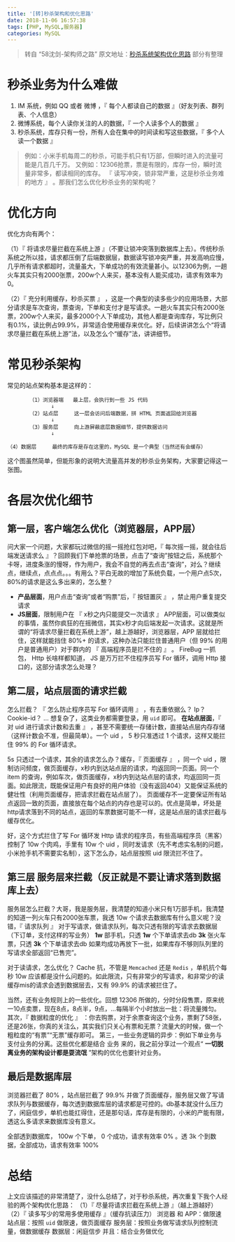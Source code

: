 ```yaml
---
title: '[转]秒杀架构和优化思路'
date: 2018-11-06 16:57:38
tags: [PHP, MySQL,服务器]
categories: MySQL
---
```


> 转自 “58沈剑-架构师之路”
> 原文地址：[秒杀系统架构优化思路](https://mp.weixin.qq.com/s?__biz=MjM5ODYxMDA5OQ==&mid=2651959391&idx=1&sn=fb28fd5e5f0895ddb167406d8a735548&scene=21#wechat_redirect)
> 部分有整理

<!-- more -->

# 秒杀业务为什么难做
1. IM 系统，例如 QQ 或者 微博 ，『 每个人都读自己的数据 』（好友列表、群列表、个人信息）
2. 微博系统，每个人读你关注的人的数据，『 一个人读多个人的数据 』
3. 秒杀系统，库存只有一份，所有人会在集中的时间读和写这些数据，『 多个人读一个数据 』

>例如：小米手机每周二的秒杀，可能手机只有1万部，但瞬时进入的流量可能是几百几千万。
>又例如：12306抢票，票是有限的，库存一份，瞬时流量非常多，都读相同的库存。 『 读写冲突，锁非常严重，这是秒杀业务难的地方 』 。那我们怎么优化秒杀业务的架构呢？

# 优化方向
优化方向有两个：

（1）『 将请求尽量拦截在系统上游 』（不要让锁冲突落到数据库上去）。传统秒杀系统之所以挂，请求都压倒了后端数据层，数据读写锁冲突严重，并发高响应慢，几乎所有请求都超时，流量虽大，下单成功的有效流量甚小。以12306为例，一趟火车其实只有2000张票，200w个人来买，基本没有人能买成功，请求有效率为0。

（2）『 充分利用缓存，秒杀买票 』 ，这是一个典型的读多些少的应用场景，大部分请求是车次查询，票查询，下单和支付才是写请求。一趟火车其实只有2000张票，200w个人来买，最多2000个人下单成功，其他人都是查询库存，写比例只有0.1%，读比例占99.9%，非常适合使用缓存来优化。好，后续讲讲怎么个“将请求尽量拦截在系统上游”法，以及怎么个“缓存”法，讲讲细节。

# 常见秒杀架构
常见的站点架构基本是这样的：  
``` line_number:false
       （1）浏览器端   最上层，会执行到一些 JS 代码
              ↓
       （2）站点层     这一层会访问后端数据，拼 HTML 页面返回给浏览器
              ↓
       （3）服务层     向上游屏蔽底层数据细节，提供数据访问
              ↓
       （4）数据层     最终的库存是存在这里的，MySQL 是一个典型（当然还有会缓存）
```
这个图虽然简单，但能形象的说明大流量高并发的秒杀业务架构，大家要记得这一张图。 

# 各层次优化细节

## 第一层，客户端怎么优化（浏览器层，APP层）
问大家一个问题，大家都玩过微信的摇一摇抢红包对吧，『 每次摇一摇，就会往后端发送请求么 』？回顾我们下单抢票的场景，点击了“查询”按钮之后，系统那个卡呀，进度条涨的慢呀，作为用户，我会不自觉的再去点击“查询”，对么？继续点，继续点，点点点。。。有用么？平白无故的增加了系统负载，一个用户点5次，80%的请求是这么多出来的，怎么整？

- **产品层面**，用户点击“查询”或者“购票”后，『 按钮置灰 』 ，禁止用户重复提交请求
- **JS层面**，限制用户在 『 x秒之内只能提交一次请求 』
APP层面，可以做类似的事情，虽然你疯狂的在摇微信，其实x秒才向后端发起一次请求。这就是所谓的“将请求尽量拦截在系统上游”，越上游越好，浏览器层，APP 层就给拦住，这样就能挡住 80%+ 的请求，这种办法只能拦住普通用户（但 99% 的用户是普通用户）对于群内的 『 高端程序员是拦不住的 』 。 FireBug 一抓包， Http 长啥样都知道， JS 是万万拦不住程序员写 For 循环，调用 Http 接口的，这部分请求怎么处理？

## 第二层，站点层面的请求拦截
怎么拦截？ 『 怎么防止程序员写 For 循环调用 』 ，有去重依据么？ Ip？ Cookie-id？ … 想复杂了，这类业务都需要登录，用 `uid` 即可。 **在站点层面**，『 对 uid 进行请求计数和去重 』 ，甚至不需要统一存储计数，直接站点层内存存储（这样计数会不准，但最简单）。一个 uid ， 5 秒只准透过 1 个请求，这样又能拦住 99% 的 For 循环请求。

 5s 只透过一个请求，其余的请求怎么办？缓存，『 页面缓存 』 ，同一个 uid ，限制访问频度，做页面缓存，x秒内到达站点层的请求，均返回同一页面。同一个 item 的查询，例如车次，做页面缓存，x秒内到达站点层的请求，均返回同一页面。如此限流，既能保证用户有良好的用户体验（没有返回404）又能保证系统的健壮性（利用页面缓存，把请求拦截在站点层了）。
页面缓存不一定要保证所有站点返回一致的页面，直接放在每个站点的内存也是可以的。优点是简单，坏处是http请求落到不同的站点，返回的车票数据可能不一样，这是站点层的请求拦截与缓存优化。

好，这个方式拦住了写 For 循环发 Http 请求的程序员，有些高端程序员（黑客）控制了 10w 个肉鸡，手里有 10w 个 uid ，同时发请求（先不考虑实名制的问题，小米抢手机不需要实名制），这下怎么办，站点层按照 uid 限流拦不住了。

## 第三层 服务层来拦截（反正就是不要让请求落到数据库上去）
服务层怎么拦截？大哥，我是服务层，我清楚的知道小米只有1万部手机，我清楚的知道一列火车只有2000张车票，我透 10w 个请求去数据库有什么意义呢？没错，『 请求队列 』
对于写请求，做请求队列，每次只透有限的写请求去数据层（下订单，支付这样的写业务）
**1w** 部手机，只透 **1w** 个下单请求去db
**3k** 张火车票，只透 **3k** 个下单请求去db
如果均成功再放下一批，如果库存不够则队列里的写请求全部返回“已售完”。 

对于读请求，怎么优化？ Cache 抗，不管是 `Memcached` 还是 `Redis` ，单机抗个每秒 10w 应该都是没什么问题的。如此限流，只有非常少的写请求，和非常少的读缓存mis的请求会透到数据层去，又有 99.9% 的请求被拦住了。

当然，还有业务规则上的一些优化。回想 12306 所做的，分时分段售票，原来统一10点卖票，现在8点，8点半，9点，...每隔半个小时放出一批：将流量摊匀。
其次，『 数据粒度的优化 』 ：你去购票，对于余票查询这个业务，票剩了58张，还是26张，你真的关注么，其实我们只关心有票和无票？流量大的时候，做一个粗粒度的“有票”“无票”缓存即可。
第三，一些业务逻辑的异步：例如下单业务与 支付业务的分离。这些优化都是结合 业务 来的，我之前分享过一个观点“ **一切脱离业务的架构设计都是耍流氓** ”架构的优化也要针对业务。

## 最后是数据库层
浏览器拦截了 80% ，站点层拦截了 99.9% 并做了页面缓存，服务层又做了写请求队列与数据缓存，每次透到数据库层的请求都是可控的。db基本就没什么压力了，闲庭信步，单机也能扛得住，还是那句话，库存是有限的，小米的产能有限，透这么多请求来数据库没有意义。

全部透到数据库， 100w 个下单， 0 个成功，请求有效率 0% 。透 3k 个到数据，全部成功，请求有效率 100% 


# 总结
上文应该描述的非常清楚了，没什么总结了，对于秒杀系统，再次重复下我个人经验的两个架构优化思路：
（1）『 尽量将请求拦截在系统上游 』（越上游越好）
（2）『 读多写少的常用多使用缓存 』（缓存抗读压力）
浏览器 和 APP：做限速
站点层：按照 `uid` 做限速，做页面缓存
服务层：按照业务做写请求队列控制流量，做数据缓存
数据层：闲庭信步
并且：结合业务做优化